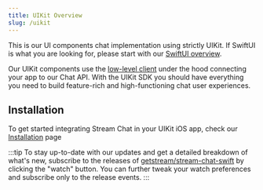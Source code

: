```yaml
---
title: UIKit Overview
slug: /uikit
---
```


This is our UI components chat implementation using strictly UIKit. If SwiftUI is what you are looking for, please start with our [SwiftUI overview](../swiftui/).

Our UIKit components use the [low-level client](../client) under the hood connecting your app to our Chat API. With the UIKit SDK you should have everything you need to build feature-rich and high-functioning chat user experiences.

## Installation

To get started integrating Stream Chat in your UIKit iOS app, check our [Installation](../basics/integration) page

:::tip 
To stay up-to-date with our updates and get a detailed breakdown of what's new, subscribe to the releases of [getstream/stream-chat-swift](https://github.com/GetStream/stream-chat-swift/releases) by clicking the "watch" button. You can further tweak your watch preferences and subscribe only to the release events. 
:::